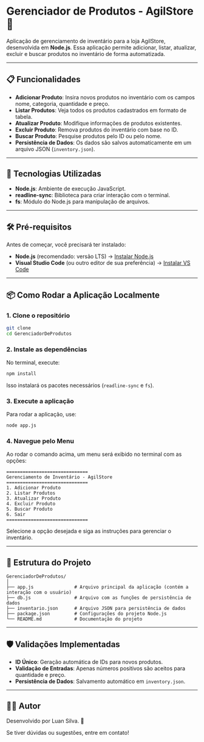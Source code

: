 # Gerenciador de Produtos - AgilStore 🛒

Aplicação de gerenciamento de inventário para a loja AgilStore, desenvolvida em **Node.js**. Essa aplicação permite adicionar, listar, atualizar, excluir e buscar produtos no inventário de forma automatizada.

---

## 📋 Funcionalidades
- **Adicionar Produto**: Insira novos produtos no inventário com os campos nome, categoria, quantidade e preço.
- **Listar Produtos**: Veja todos os produtos cadastrados em formato de tabela.
- **Atualizar Produto**: Modifique informações de produtos existentes.
- **Excluir Produto**: Remova produtos do inventário com base no ID.
- **Buscar Produto**: Pesquise produtos pelo ID ou pelo nome.
- **Persistência de Dados**: Os dados são salvos automaticamente em um arquivo JSON (`inventory.json`).

---

## 🚀 Tecnologias Utilizadas
- **Node.js**: Ambiente de execução JavaScript.
- **readline-sync**: Biblioteca para criar interação com o terminal.
- **fs**: Módulo do Node.js para manipulação de arquivos.

---

## 🛠️ Pré-requisitos
Antes de começar, você precisará ter instalado:
- **Node.js** (recomendado: versão LTS) → [Instalar Node.js](https://nodejs.org/)
- **Visual Studio Code** (ou outro editor de sua preferência) → [Instalar VS Code](https://code.visualstudio.com/)

---

## 📦 Como Rodar a Aplicação Localmente

### 1. Clone o repositório 
```bash
git clone 
cd GerenciadorDeProdutos
```

### 2. Instale as dependências
No terminal, execute:
```bash
npm install
```

Isso instalará os pacotes necessários (`readline-sync` e `fs`).

### 3. Execute a aplicação
Para rodar a aplicação, use:
```bash
node app.js
```

### 4. Navegue pelo Menu
Ao rodar o comando acima, um menu será exibido no terminal com as opções:
```
==============================
Gerenciamento de Inventário - AgilStore
==============================
1. Adicionar Produto
2. Listar Produtos
3. Atualizar Produto
4. Excluir Produto
5. Buscar Produto
6. Sair
==============================
```

Selecione a opção desejada e siga as instruções para gerenciar o inventário.

---

## 📝 Estrutura do Projeto
```
GerenciadorDeProdutos/
│
├── app.js               # Arquivo principal da aplicação (contém a interação com o usuário)
├── db.js                # Arquivo com as funções de persistência de dados
├── inventario.json      # Arquivo JSON para persistência de dados
├── package.json         # Configurações do projeto Node.js
└── README.md            # Documentação do projeto

```

---

## 🛡️ Validações Implementadas
- **ID Único**: Geração automática de IDs para novos produtos.
- **Validação de Entradas**: Apenas números positivos são aceitos para quantidade e preço.
- **Persistência de Dados**: Salvamento automático em `inventory.json`.

---


## 🧑‍💻 Autor
Desenvolvido por Luan Silva. 🚀

Se tiver dúvidas ou sugestões, entre em contato!
```
